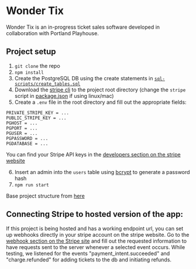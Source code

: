 # Wonder Tix
Wonder Tix is an in-progress ticket sales software developed in collaboration with Portland Playhouse. 

## Project setup
1. `git clone` the repo
2. `npm install`
3. Create the PostgreSQL DB using the create statements in [`sql-scripts/create_tables.sql`](/sql-scripts/create_tables.sql)
4. Download the [stripe cli](https://stripe.com/docs/stripe-cli) to the project root directory 
	(change the `stripe` script in [package.json](/package.json) if using linux/mac)
5. Create a `.env` file in the root directory and fill out the appropriate fields:
```
PRIVATE_STRIPE_KEY = ...
PUBLIC_STRIPE_KEY = ...
PGHOST = ...
PGPORT = ...
PGUSER = ...
PGPASSWORD = ...
PGDATABASE = ...
```
You can find your Stripe API keys in the [developers section on the stripe website](https://dashboard.stripe.com/test/apikeys)

6. Insert an admin into the `users` table using [bcrypt](https://bcrypt-generator.com/) to generate a password hash
7. `npm run start`

Base project structure from [here](https://medium.com/@anwesha_das/a-strongly-typed-create-react-app-with-an-express-api-server-44e2334ccc71)

## Connecting Stripe to hosted version of the app: 

If this project is being hosted and has a working endpoint url, you can set up webhooks directly in your stripe account on the stripe website.
Go to the [webhook section on the Stripe site](https://dashboard.stripe.com/test/webhooks/create) and fill out the requested information to have requests sent to the server whenever a selected event occurs.
While testing, we listened for the events "payment_intent.succeeded" and "charge.refunded" for adding tickets to the db and initiating refunds.
